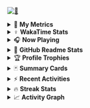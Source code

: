 [![🐙](https://hits.seeyoufarm.com/api/count/incr/badge.svg?url=https%3A%2F%2Fgithub.com%2Fktnkk%2Fhit-counter&count_bg=%23070707&title_bg=%23070707&icon=&icon_color=%23E7E7E7&title=visitors&edge_flat=true)](https://hits.seeyoufarm.com)

<details>
  <summary>🎼 <strong>My Metrics</strong></summary>
  
  <br>
  
 ![🐳](https://github.com/ktnkk/ktnkk/blob/main/github-metrics.svg)
  
  ***
</details>

<details>
  <summary>♀️ <strong>WakaTime Stats</strong></summary>
  
  <br>
  
<!--START_SECTION:waka-->
**🐱 My GitHub Data** 

> 🏆 1,582 Contributions in the Year 2021
 > 
> 📦 1.7 MB Used in GitHub's Storage 
 > 
> 💼 Opted to Hire
 > 
> 📜 9 Public Repositories 
 > 
> 🔑 23 Private Repositories  
 > 
**I'm a Night 🦉** 

```text
🌞 Morning    663 commits    ██████████░░░░░░░░░░░░░░░   41.28% 
🌆 Daytime    99 commits     █░░░░░░░░░░░░░░░░░░░░░░░░   6.16% 
🌃 Evening    363 commits    █████░░░░░░░░░░░░░░░░░░░░   22.6% 
🌙 Night      481 commits    ███████░░░░░░░░░░░░░░░░░░   29.95%

```
📅 **I'm Most Productive on Friday** 

```text
Monday       210 commits    ███░░░░░░░░░░░░░░░░░░░░░░   13.08% 
Tuesday      215 commits    ███░░░░░░░░░░░░░░░░░░░░░░   13.39% 
Wednesday    257 commits    ████░░░░░░░░░░░░░░░░░░░░░   16.0% 
Thursday     246 commits    ███░░░░░░░░░░░░░░░░░░░░░░   15.32% 
Friday       260 commits    ████░░░░░░░░░░░░░░░░░░░░░   16.19% 
Saturday     243 commits    ███░░░░░░░░░░░░░░░░░░░░░░   15.13% 
Sunday       175 commits    ██░░░░░░░░░░░░░░░░░░░░░░░   10.9%

```


📊 **This Week I Spent My Time On** 

```text
⌚︎ Time Zone: America/New_York

💬 Programming Languages: 
Other                    64 hrs 42 mins      █████████████████████░░░░   85.21% 
JavaScript               6 hrs 32 mins       ██░░░░░░░░░░░░░░░░░░░░░░░   8.62% 
Markdown                 2 hrs 51 mins       █░░░░░░░░░░░░░░░░░░░░░░░░   3.77% 
JSON                     35 mins             ░░░░░░░░░░░░░░░░░░░░░░░░░   0.79% 
YAML                     29 mins             ░░░░░░░░░░░░░░░░░░░░░░░░░   0.66%

🔥 Editors: 
Browser                  63 hrs 32 mins      █████████████████████░░░░   83.68% 
IntelliJ                 12 hrs 23 mins      ████░░░░░░░░░░░░░░░░░░░░░   16.32%

💻 Operating System: 
Mac                      75 hrs 55 mins      █████████████████████████   100.0%

```


 Last Updated on 05/10/2021
<!--END_SECTION:waka-->
  
  ***
</details>


<details>
  <summary>🎧 <strong>Now Playing</strong></summary>
  
  <br>
  
 [![🐟](https://spotify-github-profile.vercel.app/api/view?uid=31ybvkrtg6lpzufa4ap3lug3xjfy&cover_image=true&theme=default)](https://open.spotify.com/user/31ybvkrtg6lpzufa4ap3lug3xjfy?si=4d057bb568954fa5)
  
  ***
</details>

<details>
  <summary>🌟 <strong>GitHub Readme Stats</strong></summary>
  
  <br>
  
 <p align="left"> 
  <img alt="🐠" src="https://github-readme-stats.vercel.app/api?username=ktnkk&count_private=true&show_icons=true&theme=dark&include_all_commits=true" />
  <img alt="🐟" src="https://github-readme-stats.vercel.app/api/top-langs/?username=ktnkk&layout=compact&theme=dark&langs_count=10&hide=HTML,CSS,SCSS" />
</p>
  
  ***
</details>

<details>
  <summary>🏆 <strong>Profile Trophies</strong></summary>
  
  <br>
  
  [![🐬](https://github-profile-trophy.vercel.app/?username=ktnkk&rank=SECRET,SSS,SS,S,AAA,AA,A&theme=darkhub&row=1&margin-w=10&no-bg=true)](https://github.com/ryo-ma/github-profile-trophy)
  
  ***
</details>

<details>
  <summary>🃏 <strong>Summary Cards</strong></summary>
  
  <br>
  
  ![🐋](https://github-profile-summary-cards.vercel.app/api/cards/profile-details?username=ktnkk&theme=github_dark)
  ![🦑](https://github-profile-summary-cards.vercel.app/api/cards/repos-per-language?username=ktnkk&theme=github_dark)
  ![🦭](https://github-profile-summary-cards.vercel.app/api/cards/most-commit-language?username=ktnkk&theme=github_dark)
  ![🦀](https://github-profile-summary-cards.vercel.app/api/cards/stats?username=ktnkk&theme=github_dark)
  ![🦈](https://github-profile-summary-cards.vercel.app/api/cards/productive-time?username=ktnkk&theme=github_dark)
  
  ***
</details>

<details>
  <summary>⚡ <strong>Recent Activities</strong></summary>
  
  <br>
  
  <!--START_SECTION:activity-->
1. 🎉 Merged PR [#78](https://github.com/ktnkk/blog/pull/78) in [ktnkk/blog](https://github.com/ktnkk/blog)
2. 💪 Opened PR [#78](https://github.com/ktnkk/blog/pull/78) in [ktnkk/blog](https://github.com/ktnkk/blog)
3. 🎉 Merged PR [#77](https://github.com/ktnkk/blog/pull/77) in [ktnkk/blog](https://github.com/ktnkk/blog)
4. 💪 Opened PR [#77](https://github.com/ktnkk/blog/pull/77) in [ktnkk/blog](https://github.com/ktnkk/blog)
5. 🎉 Merged PR [#76](https://github.com/ktnkk/blog/pull/76) in [ktnkk/blog](https://github.com/ktnkk/blog)
6. 🎉 Merged PR [#75](https://github.com/ktnkk/blog/pull/75) in [ktnkk/blog](https://github.com/ktnkk/blog)
7. 🎉 Merged PR [#70](https://github.com/ktnkk/blog/pull/70) in [ktnkk/blog](https://github.com/ktnkk/blog)
8. 🎉 Merged PR [#69](https://github.com/ktnkk/blog/pull/69) in [ktnkk/blog](https://github.com/ktnkk/blog)
9. 🎉 Merged PR [#68](https://github.com/ktnkk/blog/pull/68) in [ktnkk/blog](https://github.com/ktnkk/blog)
10. 🎉 Merged PR [#71](https://github.com/ktnkk/blog/pull/71) in [ktnkk/blog](https://github.com/ktnkk/blog)
<!--END_SECTION:activity-->
  
***
</details>

<details>
  <summary>🔥 <strong>Streak Stats</strong></summary>
  
  <br>
  
  [![🐠](http://github-readme-streak-stats.herokuapp.com?user=ktnkk&theme=dark)](https://git.io/streak-stats)
  
  ***
</details>

<details>
  <summary>📈 <strong>Activity Graph</strong></summary>
  
  <br>
  
  [![🐡](https://activity-graph.herokuapp.com/graph?username=ktnkk&theme=xcode)](https://github.com/ashutosh00710/github-readme-activity-graph)
  
  ***
</details>
